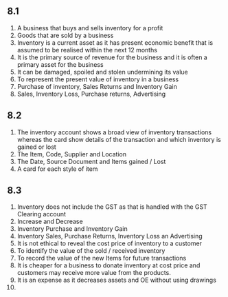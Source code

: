 ## 8.1
1. A business that buys and sells inventory for a profit
2. Goods that are sold by a business
3. Inventory is a current asset as it has present economic benefit that is assumed to be realised within the next 12 months
4. It is the primary source of revenue for the business and it is often a primary asset for the business
5. It can be damaged, spoiled and stolen undermining its value
6. To represent the present value of inventory in a business
7. Purchase of inventory, Sales Returns and Inventory Gain
8. Sales, Inventory Loss, Purchase returns, Advertising
## 8.2
1. The inventory account shows a broad view of inventory transactions whereas the card show details of the transaction and which inventory is gained or lost
2. The Item, Code, Supplier and Location
3. The Date, Source Document and Items gained / Lost
4. A card for each style of item
## 8.3
1. Inventory does not include the GST as that is handled with the GST Clearing account
2. Increase and Decrease
3. Inventory Purchase and Inventory Gain
4. Inventory Sales, Purchase Returns, Inventory Loss an Advertising
5. It is not ethical to reveal the cost price of inventory to a customer
6. To identify the value of the sold / received inventory
7. To record the value of the new Items for future transactions
8. It is cheaper for a business to donate inventory at cost price and customers may receive more value from the products.
9. It is an expense as it decreases assets and OE without using drawings
10. 